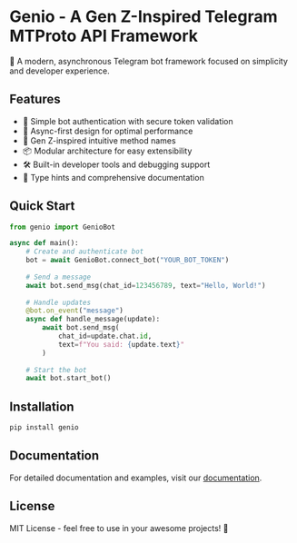 # Genio - A Gen Z-Inspired Telegram MTProto API Framework

🚀 A modern, asynchronous Telegram bot framework focused on simplicity and developer experience.

## Features

- 🔐 Simple bot authentication with secure token validation
- 💫 Async-first design for optimal performance
- 🎯 Gen Z-inspired intuitive method names
- 📦 Modular architecture for easy extensibility
- 🛠️ Built-in developer tools and debugging support
- 📝 Type hints and comprehensive documentation

## Quick Start

```python
from genio import GenioBot

async def main():
    # Create and authenticate bot
    bot = await GenioBot.connect_bot("YOUR_BOT_TOKEN")
    
    # Send a message
    await bot.send_msg(chat_id=123456789, text="Hello, World!")
    
    # Handle updates
    @bot.on_event("message")
    async def handle_message(update):
        await bot.send_msg(
            chat_id=update.chat.id,
            text=f"You said: {update.text}"
        )
    
    # Start the bot
    await bot.start_bot()
```

## Installation

```bash
pip install genio
```

## Documentation

For detailed documentation and examples, visit our [documentation](https://github.com/KunalG932/genio/docs).

## License

MIT License - feel free to use in your awesome projects! 🎉
